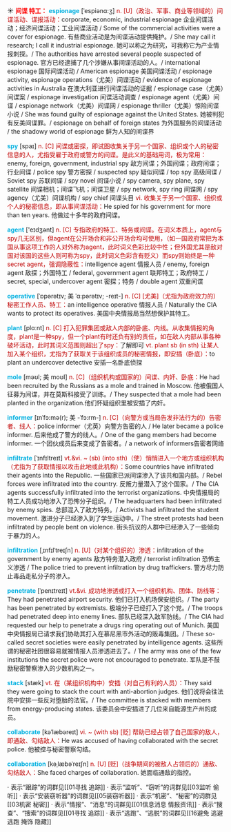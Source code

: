 ☀ <font color="red">**间谍 特工：**</font>
<font color="sky blue">**espionage**</font> [ˈespiənɑ:ʒ]
<font color="#c00000">n. [U]（政治、军事、商业等领域的）间谍活动、谍报活动：</font>corporate, economic, industrial espionage 企业间谍活动；经济间谍活动；工业间谍活动 / Some of the commercial activities were a cover for espionage. 有些商业活动是为间谍活动提供掩护。/ She may call it research; I call it industrial espionage. 她可以称之为研究，可我称它为产业情报刺探。/ The authorities have arrested several people suspected of espionage. 官方已经逮捕了几个涉嫌从事间谍活动的人。/ international espionage 国际间谍活动 / American espionage 美国间谍活动 / espionage activity, espionage operations（尤美）间谍活动 / evidence of espionage activities in Australia 在澳大利亚进行间谍活动的证据 / espionage case（尤美）间谍案 / espionage investigation 间谍活动调查 / espionage agent（尤美）间谍 / espionage network（尤美）间谍网 / espionage thriller（尤美）惊险间谍小说 / She was found guilty of espionage against the United States. 她被判犯有反美间谍罪。/ espionage on behalf of foreign states 为外国服务的间谍活动 / the shadowy world of espionage 鲜为人知的间谍界

<font color="sky blue">**spy**</font> [spaɪ] 
<font color="#c00000">n. [C] 间谍或密探，即试图收集关于另一个国家、组织或个人的秘密信息的人，尤指受雇于政府或警方的间谍。是此义的基础用词，极为常用：</font>enemy, foreign, government, industrial spy 敌方间谍；外国间谍；政府间谍；行业间谍 / police spy 警方密探 / suspected spy 疑似间谍 / top spy 高级间谍 / Soviet spy 苏联间谍 / spy novel 间谍小说 / spy camera, spy plane, spy satellite 间谍相机；间谍飞机；间谍卫星 / spy network, spy ring 间谍网 / spy agency（尤美）间谍机构 / spy chief 间谍头目 <font color="#c00000">vi. 收集关于另一个国家、组织或个人的秘密信息，即从事间谍活动：</font>He spied for his government for more than ten years. 他做过十多年的政府间谍。

<font color="sky blue">**agent**</font> ['eɪdӡənt] 
<font color="#c00000">n. [C] 专指政府的特工、特务或间谍。在词义本质上，agent与spy几无区别，但agent在公开场合和非公开场合均可使用，（如一国政府常把为本国从事这项工作的人对外称为agent，此时词义色彩比较中性；但外国尤其是敌对国对该国的这些人则可称为spy，此时词义色彩含有贬义）而spy则始终是一种secret agent，强调隐蔽性：</font>intelligence agent 情报人员 / enemy, foreign agent 敌探；外国特工 / federal, government agent 联邦特工；政府特工 / secret, special, undercover agent 密探；特务 / double agent 双重间谍
           
<font color="sky blue">**operative**</font> [ˈɒpərətɪv; 美 ˈɑ:pərətɪv; -reɪt-]
<font color="#c00000">n. [C] [尤美]（尤指为政府效力的）秘密工作人员、特工：</font>an intelligence operative 情报人员 / Naturally the CIA wants to protect its operatives. 美国中央情报局当然想保护其特工。

<font color="sky blue">**plant**</font> [plɑːnt] 
<font color="#c00000">n. [C] 打入犯罪集团或敌人内部的卧底、内线。从收集情报的角度，plant是一种spy，但一个plant有时还负有别的责任，如在敌人内部从事各种破坏活动，此时其词义范围则超出了spy：</font>了解即可 <font color="#c00000">vt. plant sb (in sth) 让某人加入某个组织，尤指为了获取关于该组织成员的秘密情报，即安插（卧底）：</font>to plant an undercover detective 安插一名卧底侦探
                      
<font color="sky blue">**mole**</font> [məʊl; 美 moʊl]
<font color="#c00000">n. [C]（组织机构或国家的）间谍、内奸、卧底：</font>He had been recruited by the Russians as a mole and trained in Moscow. 他被俄国人征募为间谍，并在莫斯科接受了训练。/ They suspected that a mole had been planted in the organization.他们怀疑组织里被安插了内奸。
 
<font color="sky blue">**informer**</font> [ɪnˈfɔ:mə(r); 美 -ˈfɔ:rm-]
<font color="#c00000">n. [C]（向警方或当局告发非法行为的）告密者、线人：</font>police informer（尤英）向警方告密的人 / He later became a police informer. 后来他成了警方的线人。/ One of the gang members had become informer. 一个团伙成员后来变成了告密者。/ a network of informers告密者网络

<font color="sky blue">**infiltrate**</font> [ˈɪnfɪltreɪt]
<font color="#c00000">vt.&vi. ~ (sb) (into sth)（使）悄悄进入一个地方或组织机构（尤指为了获取情报以攻击此地或此机构）：</font>Some countries have infiltrated their agents into the Republic. 一些国家已派间谍渗入了该共和国内部。/ Rebel forces were infiltrated into the country. 反叛力量潜入了这个国家。/ The CIA agents successfully infiltrated into the terrorist organizations. 中央情报局的特工人员成功地渗入了恐怖分子组织。/ The headquarters had been infiltrated by enemy spies. 总部混入了敌方特务。/ Activists had infiltrated the student movement. 激进分子已经渗入到了学生运动中。/ The street protests had been infiltrated by people bent on violence. 街头抗议的人群中已经渗入了一些倾向于暴力的人。
                      
<font color="sky blue">**infiltration**</font> [ˌɪnfɪlˈtreɪʃn]
<font color="#c00000">n. [U]（对某个组织的）渗透：</font>infiltration of the government by enemy agents 敌方特务潜入政府 / terrorist infiltration 恐怖主义渗透 / The police tried to prevent infiltration by drug traffickers. 警方尽力防止毒品走私分子的渗入。

<font color="sky blue">**penetrate**</font> [ˈpenɪtreɪt]
<font color="#c00000">vt.&vi. 成功地渗透或打入一个组织机构、团体、防线等：</font>They had penetrated airport security. 他们已打入机场保安组织。/ The party has been penetrated by extremists. 极端分子已经打入了这个党。/ The troops had penetrated deep into enemy lines. 部队已经深入敌军防线。/ The CIA had requested our help to penetrate a drugs ring operating out of Munich. 美国中央情报局已请求我们协助其打入在慕尼黑市外活动的贩毒集团。/ These so-called secret societies were easily penetrated by intelligence agents. 这些所谓的秘密社团很容易就被情报人员渗透进去了。/ The army was one of the few institutions the secret police were not encouraged to penetrate. 军队是不鼓励秘密警察渗入的少数机构之一。
                      
<font color="sky blue">**stack**</font> [stæk]
<font color="#c00000">vt. 在（某组织机构中）安插（对自己有利的人员）：</font>They said they were going to stack the court with anti-abortion judges. 他们说将会往法院中安排一些反对堕胎的法官。/ The committee is stacked with members from energy-producing states. 该委员会中安插进了几位来自能源生产州的成员。

<font color="sky blue">**collaborate**</font> [kəˈlæbəreɪt]
<font color="#c00000">vi. ~ (with sb) [贬] 帮助已经占领了自己国家的敌人，即通敌、勾结敌人：</font>He was accused of having collaborated with the secret police. 他被控与秘密警察勾结。
           
<font color="sky blue">**collaboration**</font> [kəˌlæbəˈreɪʃn]
<font color="#c00000">n. [U] [贬]（战争期间的被敌人占领后的）通敌、勾结敌人：</font>She faced charges of collaboration. 她面临通敌的指控。

· 表示“跟踪”的词群见[[01寻找 追踪]]
· 表示“监听”、“窃听”的词群见[[03监听 偷听]]
· 表示“安装窃听器”的词群见[[05装窃听器]]
· 表示“机密”、“秘密”的词群见[[03机密 秘密]]
· 表示“情报”、“消息”的词群见[[01信息消息 情报资讯]]
· 表示“搜查”、“搜索”的词群见[[01寻找 追踪]]
· 表示“逃跑”、“逃脱”的词群见[[16避免 逃避 逃跑 掩饰 隐藏]]
